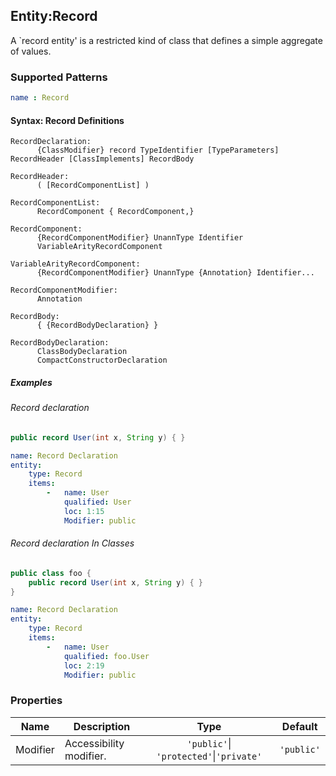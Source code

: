 ## Entity:Record

A `record entity' is a restricted kind of class that defines a simple aggregate of values.

### Supported Patterns

```yaml
name : Record
```

#### Syntax: Record Definitions

```text
RecordDeclaration:
      {ClassModifier} record TypeIdentifier [TypeParameters] RecordHeader [ClassImplements] RecordBody

RecordHeader:
      ( [RecordComponentList] )

RecordComponentList:
      RecordComponent { RecordComponent,}

RecordComponent:
      {RecordComponentModifier} UnannType Identifier
      VariableArityRecordComponent

VariableArityRecordComponent:
      {RecordComponentModifier} UnannType {Annotation} Identifier...

RecordComponentModifier:
      Annotation

RecordBody:
      { {RecordBodyDeclaration} }

RecordBodyDeclaration:
      ClassBodyDeclaration
      CompactConstructorDeclaration
```

##### Examples

###### Record declaration 

```java
public record User(int x, String y) { }
```

```yaml
name: Record Declaration
entity:
    type: Record
    items:
        -   name: User
            qualified: User
            loc: 1:15
            Modifier: public
```

###### Record declaration In Classes 

```java
public class foo {
    public record User(int x, String y) { }
} 
```

```yaml
name: Record Declaration
entity:
    type: Record
    items:
        -   name: User
            qualified: foo.User
            loc: 2:19
            Modifier: public
```

### Properties

| Name     | Description             |     Type     |     Default      |
| -------- | ----------------------- |:------------:|:----------------:|
| Modifier | Accessibility modifier. | `'public'`\|  `'protected'`\|`'private'` | `'public'` |

